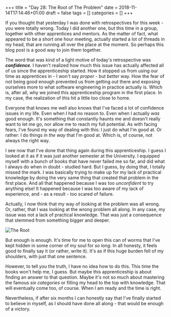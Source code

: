 +++
title = "Day 28: The Root of The Problem"
date = 2018-11-14T17:14:46+01:00
draft = false
tags = []
categories = []
+++

If you thought that yesterday I was done with retrospectives for this week - you were totally wrong. Today I did another one, but this time in a group, together with other apprentices and mentors. As the matter of fact, what appeared to be a short one hour meeting, actually started a lot of threads in my head, that are running all over the place at the moment. So perhaps this blog post is a good way to join them together.

The word that was kind of a light motive of today's retrospective was ___confidence___. I haven't realized how much this issue has actually affected all of us since the apprenticeship started. How it stopped us from using our time as apprentices in - I won't say _proper_ - but _better_ way. How the fear of not being good enough prevented us from getting out there and exposing ourselves more to what software engineering in practice actually is. Which is, after all, why we joined this apprenticeship program in the first place. In my case, the realization of this hit a little too close to home.

Everyone that knows me well also knows that I've faced a lot of confidence issues in my life. Even when I had no reason to. Even when I actually _was_ good enough. It's something that constantly haunts me and doesn't really want to let me go, nor allow me to reach my full potential. As with facing fears, I've found my way of dealing with this: I just do what I'm good at. Or rather: I do things _in the way_ that I'm good at. Which is, of course, not always the right way.

I see now that I've done that thing again during this apprenticeship. I guess I looked at it as if it was just another semester at the University. I equipped myself with a bunch of books that have never failed me so far, and did what I always do when in doubt - studied hard. But I guess, by doing that, I totally missed the mark. I was basically trying to make up for my lack of practical knowledge by doing the very same thing that created that problem in the first place. And all that happened because I was too _unconfident_ to try anything else! It happened because I was too aware of my lack of experience, and - as a result - too scared of failure.

Actually, I now think that my way of looking at the problem was all wrong. Or, rather, that I was looking at the wrong problem all along. In any case, my issue was not a lack of practical knowledge. That was just a consequence that stemmed from something bigger and deeper. 

![The Root](https://mashareko.tk/root.jpg)

But enough is enough. It's time for me to open this can of worms that I've kept hidden in some corner of my soul for _so long_. In all honesty, it feels good to finally say it (or rather, write it). It's as if this huge burden fell of my shoulders, with just that one sentence. 

However, to tell you the truth, I have no idea how to do this. This time the books won't help me, I guess. But maybe this apprenticeship is about finding an answer to that question. Maybe it's not so much about mastering the famous _six categories_ or filling my head to the top with knowledge. That will eventually come too, of course. When I am ready and the time is right.

Nevertheless, if after six months I can honestly say that I've finally started to believe in myself, as I should have done all along - that would be enough of a victory.